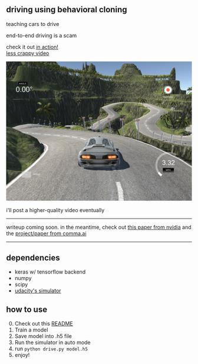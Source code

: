 driving using behavioral cloning
---
teaching cars to drive

end-to-end driving is a scam

check it out [in action!](https://www.youtube.com/watch?v=-vgAdaLyWEQ)\
[less crappy video](https://www.youtube.com/watch?v=0k1GoGI6FRA&t=0s&list=PLz9N52s5FSIUfsxP8oxdoD0cgdM_ehSKl&index=8)

[![demo video](resources/demo.png)](https://www.youtube.com/watch?v=-vgAdaLyWEQ)

i'll post a higher-quality video eventually

---

writeup coming soon. in the meantime, check out [this paper from nvidia](https://images.nvidia.com/content/tegra/automotive/images/2016/solutions/pdf/end-to-end-dl-using-px.pdf) and the [project/paper from comma.ai](https://github.com/commaai/research)

---


dependencies
---
 - keras w/ tensorflow backend
 - numpy
 - scipy
 - [udacity's simulator](https://github.com/udacity/self-driving-car-sim)

 how to use
 ---
0. Check out this [README](https://github.com/udacity/CarND-Behavioral-Cloning-P3)
1. Train a model
2. Save model into .h5 file
3. Run the simulator in auto mode
4. run ```python drive.py model.h5```
5. enjoy!

